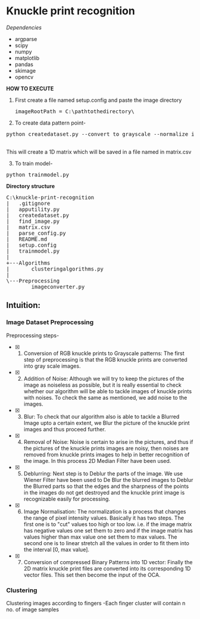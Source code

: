 # Knuckle print recognition

*Dependencies*
* argparse
* scipy
* numpy
* matplotlib
* pandas
* skimage
* opencv

**HOW TO EXECUTE**
1. First create a file named setup.config and paste the image directory
    <pre>imageRootPath = C:\pathtothedirectory\</pre>
		
2. To create data pattern point-
<pre>python createdataset.py --convert_to_grayscale --normalize_images --de_noise --create_vector --createcsvfile</pre>
 <br>
 This will create a 1D matrix which will be saved in a file named in matrix.csv
 
3. To train model-
<pre>python trainmodel.py</pre>

**Directory structure**
<pre>
C:\knuckle-print-recognition
|   .gitignore
|   apputility.py
|   createdataset.py
|   find_image.py
|   matrix.csv
|   parse_config.py
|   README.md
|   setup.config
|   trainmodel.py
|
+---Algorithms
|       clusteringalgorithms.py
|
\---Preprocessing
        imageconverter.py
</pre>

## Intuition:

### Image Dataset Preprocessing
Preprocessing steps-
- [x] 1. Conversion of RGB knuckle prints to Grayscale patterns: The first step of preprocessing is that the RGB knuckle prints are converted into gray scale images.
- [x] 2. Addition of Noise: Although we will try to keep the pictures of the image as noiseless as possible, but it is really essential to check whether our algorithm will be able to tackle images of knuckle prints with noises. To check the same as mentioned, we add noise to the images.
- [x] 3. Blur: To check that our algorithm also is able to tackle a Blurred Image upto a certain extent, we Blur the picture of the  knuckle print images and thus proceed further.
- [x] 4. Removal of Noise: Noise is certain to arise in the pictures, and thus if the pictures of the  knuckle prints images are noisy, then noises are removed from  knuckle prints images to help in better recognition of the image. In this process 2D Median Filter have been used.
- [x] 5. Deblurring: Next step is to Deblur the parts of the image. We use Wiener Filter have been used to De Blur the blurred images to Deblur the Blurred parts so that the edges and the sharpness of the points in the images do not get destroyed and the knuckle print image is recognizable easily for processing.
- [x] 6. Image Normalisation: The normalization is a process that changes the range of pixel intensity values. Basically it has two steps. The first one is to "cut" values too high or too low. i.e. if the image matrix has negative values one set them to zero and if the image matrix has values higher than max value one set them to max values. The second one is to linear stretch all the values in order to fit them into the interval [0, max value].
- [x] 7. Conversion of compressed Binary Patterns into 1D vector: Finally the 2D matrix knuckle print files are converted into its corresponding 1D vector files.
This set then become the input of the OCA.

### Clustering
Clustering images according to fingers
-Each finger cluster will contain n no. of image samples
